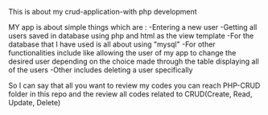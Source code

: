 This is about my crud-application-with php development

MY app is about simple things which are :
-Entering a new user 
-Getting all users saved in database using php and html  as the view template
-For the database that I have used is all about using "mysql"
-For other functionalities include like allowing the user of my app to change the desired user depending on the choice made through the table displaying all of the users 
-Other includes deleting a user specifically 


So I can say that all you want to review my codes you can reach PHP-CRUD folder in this repo and the review all codes related to CRUD(Create, Read, Update, Delete)
